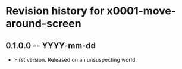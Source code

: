 # Revision history for x0001-move-around-screen

## 0.1.0.0  -- YYYY-mm-dd

* First version. Released on an unsuspecting world.
